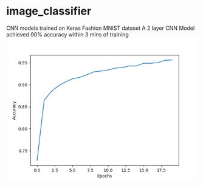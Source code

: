 # image_classifier
CNN models trained on Keras Fashion MNIST dataset
A 2 layer CNN Model achieved 90% accuracy within 3 mins of training
![Alt text](fashion_model_accuracy_plot.png?raw=true "Accuracy VS. epochs")
